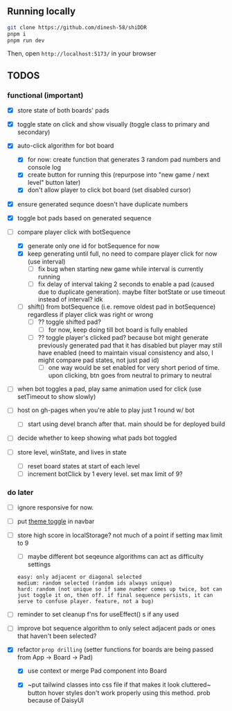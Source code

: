 ## Running locally
```sh
git clone https://github.com/dinesh-58/shiDDR
pnpm i
pnpm run dev
```

Then, open `http://localhost:5173/` in your browser

## TODOS
### functional (important)
- [x] store state of both boards' pads 
- [x] toggle state on click and show visually (toggle class to primary and secondary)
- [x] auto-click algorithm for bot board
    - [x] for now: create function that generates 3 random pad numbers and console log
    - [x] create button for running this (repurpose into "new game / next level" button later)
    - [x] don't allow player to click bot board (set disabled cursor)
- [x] ensure generated sequnce doesn't have duplicate numbers
- [x] toggle bot pads based on generated sequence

- [ ] compare player click with botSequence
    - [x] generate only one id for botSequence for now
    - [x] keep generating until full, no need to compare player click for now (use interval)
        - [ ] fix bug when starting new game while interval is currently running
        - [ ] fix delay of interval taking 2 seconds to enable a pad (caused due to duplicate generation). maybe filter botState or use timeout instead of interval? idk
    - [ ] shift() from botSequence (i.e. remove oldest pad in botSequence) regardless if player click was right or wrong 
        - [ ] ?? toggle shifted pad?
            - [ ] for now, keep doing till bot board is fully enabled
        - [ ] ?? toggle player's clicked pad? because bot might generate previously generated pad that it has disabled but player may still have enabled (need to maintain visual consistency and also, I might compare pad states, not just pad id)
            - [ ] one way would be set enabled for very short period of time. upon clicking, btn goes from neutral to primary to neutral

- [ ] when bot toggles a pad, play same animation used for click (use setTimeout to show slowly)
- [ ] host on gh-pages when you're able to play just 1 round w/ bot
    - [ ] start using devel branch after that. main should be for deployed build

- [ ] decide whether to keep showing what pads bot toggled
- [ ] store level, winState, and lives in state
    - [ ] reset board states at start of each level
    - [ ] increment botClick by 1 every level. set max limit of 9?

### do later
- [ ] ignore responsive for now. 
- [ ] put [theme toggle](https://daisyui.com/components/theme-controller/) in navbar
- [ ] store high score in localStorage? not much of a point if setting max limit to 9
    - [ ] maybe different bot seqeunce algorithms can act as difficulty settings 
    ```
    easy: only adjacent or diagonal selected
    medium: random selected (random ids always unique)
    hard: random (not unique so if same number comes up twice, bot can just toggle it on, then off. if final sequence persists, it can serve to confuse player. feature, not a bug)
    ```
- [ ] reminder to set cleanup f'ns for useEffect() s if any used
- [ ] improve bot sequence algorithm to only select adjacent pads or ones that haven't been selected?

- [x] refactor `prop drilling` (setter functions for boards are being passed from App -> Board -> Pad)
    - [x] use context or merge Pad component into Board
    - [x] ~put tailwind classes into css file if that makes it look cluttered~ <br>
        button hover styles don't work properly using this method. prob because of DaisyUI

